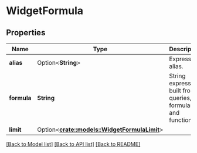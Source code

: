 # WidgetFormula

## Properties

Name | Type | Description | Notes
------------ | ------------- | ------------- | -------------
**alias** | Option<**String**> | Expression alias. | [optional]
**formula** | **String** | String expression built from queries, formulas, and functions. | 
**limit** | Option<[**crate::models::WidgetFormulaLimit**](WidgetFormula_limit.md)> |  | [optional]

[[Back to Model list]](../README.md#documentation-for-models) [[Back to API list]](../README.md#documentation-for-api-endpoints) [[Back to README]](../README.md)


